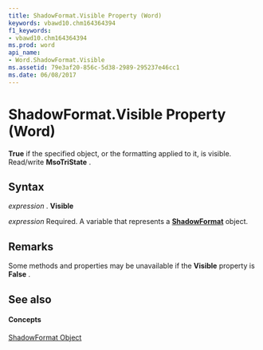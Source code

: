 ```yaml
---
title: ShadowFormat.Visible Property (Word)
keywords: vbawd10.chm164364394
f1_keywords:
- vbawd10.chm164364394
ms.prod: word
api_name:
- Word.ShadowFormat.Visible
ms.assetid: 79e3af20-856c-5d38-2989-295237e46cc1
ms.date: 06/08/2017
---
```



# ShadowFormat.Visible Property (Word)

 **True** if the specified object, or the formatting applied to it, is visible. Read/write **MsoTriState** .


## Syntax

 _expression_ . **Visible**

 _expression_ Required. A variable that represents a **[ShadowFormat](Word.ShadowFormat.md)** object.


## Remarks

Some methods and properties may be unavailable if the  **Visible** property is **False** .


## See also


#### Concepts


[ShadowFormat Object](Word.ShadowFormat.md)

